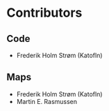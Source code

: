 # Contributors
## Code
* Frederik Holm Strøm (Katofln)
## Maps
* Frederik Holm Strøm (Katofln)
* Martin E. Rasmussen
